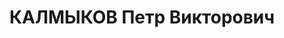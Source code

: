 ---
title: КАЛМЫКОВ Петр Викторович
description: '1899 г.р., русский, б/п, капитан, нач. саперной роты 69 стр. полка ХВО.

  Арестован 21.09.1937.

  ВКВС - 10.12.1937, ВМН. Расстрелян 10.12.1937, Харьков'
---